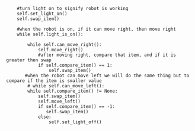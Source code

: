         #turn light on to signify robot is working
        self.set_light_on()
        self.swap_item()

        #when the robot is on, if it can move right, then move right
        while self.light_is_on():

            while self.can_move_right():
                self.move_right()
                #after moving right, compare that item, and if it is greater then swap
                if self.compare_item() == 1:
                    self.swap_item()
           #when the robot can move left we will do the same thing but to compare if the item is smaller value
            # while self.can_move_left():
            while self.compare_item() != None:
                self.swap_item()
                self.move_left()
                if self.compare_item() == -1:
                   self.swap_item()
                else:
                    self.set_light_off()